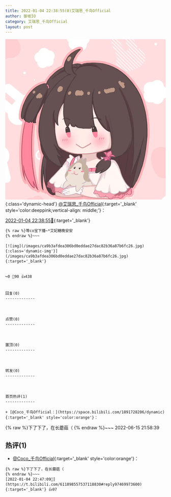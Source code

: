 ```yaml
---
title: 2022-01-04 22:38:55(0)艾瑞思_千鸟Official
author: 御坂IO
category: 艾瑞思_千鸟Official
layout: post
---
```


![img](/images/7e08840c56f251de28bdf766b647bd5fe9a5d50a.jpg){:class='dynamic-head'}
[@艾瑞思_千鸟Official](https://space.bilibili.com/1090010845/dynamic){:target='_blank' style='color:deeppink;vertical-align: middle;'}：

[2022-01-04 22:38:55🔗](https://t.bilibili.com/611898557537118830){:target='_blank'}

~~~
{% raw %}等co宝下播~*艾妃糖晚安安
{% endraw %}~~~

[![img](/images/ca9b3afdea306bd0eddae27dac82b36a87b6fc26.jpg){:class='dynamic-img'}](/images/ca9b3afdea306bd0eddae27dac82b36a87b6fc26.jpg){:target='_blank'}


↪️0 💬90 👍438


回复(0)
-------------



点赞(0)
-------------



置顶(0)
-------------



转发(0)
-------------



首页热评(1)
-------------

+ [@Coco_千鸟Official：](https://space.bilibili.com/1891728206/dynamic){:target='_blank' style='color:orange'}：
~~~
{% raw %}下了下了，在长蘑菇（
{% endraw %}~~~
2022-06-15 21:58:39


热评(1)
-------------

+ [@Coco_千鸟Official](https://space.bilibili.com/1891728206/dynamic){:target='_blank' style='color:orange'}：
~~~
{% raw %}下了下了，在长蘑菇（
{% endraw %}~~~
[2022-01-04 22:47:09🔗](https://t.bilibili.com/611898557537118830#reply97469973600){:target='_blank'} 👍97


